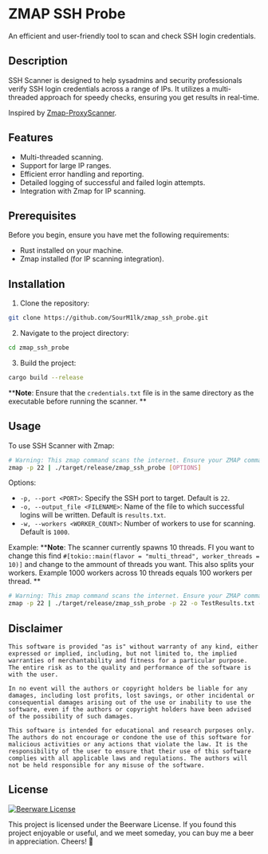 # ZMAP SSH Probe

An efficient and user-friendly tool to scan and check SSH login credentials.

## Description

SSH Scanner is designed to help sysadmins and security professionals verify SSH login credentials across a range of IPs. It utilizes a multi-threaded approach for speedy checks, ensuring you get results in real-time.

Inspired by [Zmap-ProxyScanner](https://github.com/Yariya/Zmap-ProxyScanner).

## Features

- Multi-threaded scanning.
- Support for large IP ranges.
- Efficient error handling and reporting.
- Detailed logging of successful and failed login attempts.
- Integration with Zmap for IP scanning.

## Prerequisites

Before you begin, ensure you have met the following requirements:

- Rust installed on your machine.
- Zmap installed (for IP scanning integration).

## Installation

1. Clone the repository:

```bash
git clone https://github.com/SourM1lk/zmap_ssh_probe.git
```

2. Navigate to the project directory:

```bash
cd zmap_ssh_probe
```

3. Build the project:

```bash
cargo build --release
```

****Note**: Ensure that the `credentials.txt` file is in the same directory as the executable before running the scanner.
**

## Usage

To use SSH Scanner with Zmap:

```bash
# Warning: This zmap command scans the internet. Ensure your ZMAP command targets only authorized IPs.
zmap -p 22 | ./target/release/zmap_ssh_probe [OPTIONS]
```

Options:
- `-p, --port <PORT>`: Specify the SSH port to target. Default is `22`.
- `-o, --output_file <FILENAME>`: Name of the file to which successful logins will be written. Default is `results.txt`.
- `-w, --workers <WORKER_COUNT>`: Number of workers to use for scanning. Default is `1000`.

Example:
****Note**: The scanner currently spawns 10 threads. FI you want to change this find `#[tokio::main(flavor = "multi_thread", worker_threads = 10)]` and change to the ammount of threads you want. This also splits your workers. Example 1000 workers across 10 threads equals 100 workers per thread.
**
```bash
# Warning: This zmap command scans the internet. Ensure your ZMAP command targets only authorized IPs.
zmap -p 22 | ./target/release/zmap_ssh_probe -p 22 -o TestResults.txt -w 500

```

## Disclaimer
```
This software is provided "as is" without warranty of any kind, either expressed or implied, including, but not limited to, the implied warranties of merchantability and fitness for a particular purpose. The entire risk as to the quality and performance of the software is with the user.

In no event will the authors or copyright holders be liable for any damages, including lost profits, lost savings, or other incidental or consequential damages arising out of the use or inability to use the software, even if the authors or copyright holders have been advised of the possibility of such damages.

This software is intended for educational and research purposes only. The authors do not encourage or condone the use of this software for malicious activities or any actions that violate the law. It is the responsibility of the user to ensure that their use of this software complies with all applicable laws and regulations. The authors will not be held responsible for any misuse of the software.
```

## License

[![Beerware License](https://img.shields.io/badge/License-Beerware-yellow.svg)](https://en.wikipedia.org/wiki/Beerware)

This project is licensed under the Beerware License. If you found this project enjoyable or useful, and we meet someday, you can buy me a beer in appreciation. Cheers! 🍻
